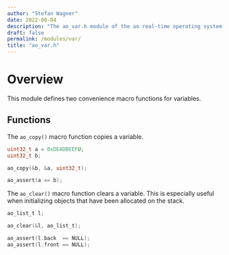 ```yaml
---
author: "Stefan Wagner"
date: 2022-08-04
description: "The ao_var.h module of the ao real-time operating system."
draft: false
permalink: /modules/var/
title: "ao_var.h"
---
```


# Overview

This module defines two convenience macro functions for variables.

## Functions

The `ao_copy()` macro function copies a variable.

```c
uint32_t a = 0xDEADBEEFU;
uint32_t b;
```

```c
ao_copy(&b, &a, uint32_t);
```

```c
ao_assert(a == b);
```

The `ao_clear()` macro function clears a variable. This is especially useful when initializing objects that have been allocated on the stack.

```c
ao_list_t l;
```

```c
ao_clear(&l, ao_list_t);
```

```c
ao_assert(l.back  == NULL);
ao_assert(l.front == NULL);
```
